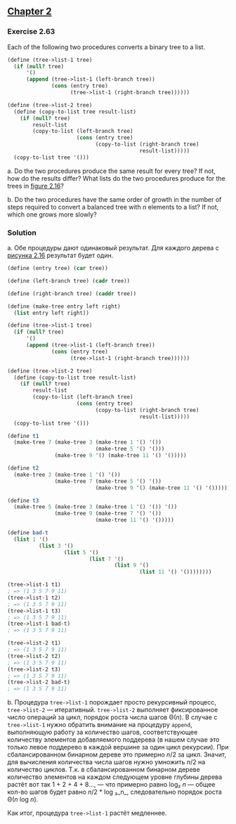 ## [Chapter 2](../index.md#2-Building-Abstractions-with-Data)

### Exercise 2.63

Each of the following two procedures converts a binary tree to a list.

```scheme
(define (tree->list-1 tree)
  (if (null? tree)
      '()
      (append (tree->list-1 (left-branch tree))
              (cons (entry tree)
                    (tree->list-1 (right-branch tree))))))

(define (tree->list-2 tree)
  (define (copy-to-list tree result-list)
    (if (null? tree)
        result-list
        (copy-to-list (left-branch tree)
                      (cons (entry tree)
                            (copy-to-list (right-branch tree)
                                          result-list)))))
  (copy-to-list tree '()))
```

a. Do the two procedures produce the same result for every tree? If not, how do the results differ? What lists do the two procedures produce for the trees in [figure 2.16][1]?

b. Do the two procedures have the same order of growth in the number of steps required to convert a balanced tree with _n_ elements to a list? If not, which one grows more slowly?

### Solution

a. Обе процедуры дают одинаковый результат. Для каждого дерева с [рисунка 2.16][1] результат будет один.

```scheme
(define (entry tree) (car tree))

(define (left-branch tree) (cadr tree))

(define (right-branch tree) (caddr tree))

(define (make-tree entry left right)
  (list entry left right))

(define (tree->list-1 tree)
  (if (null? tree)
      '()
      (append (tree->list-1 (left-branch tree))
              (cons (entry tree)
                    (tree->list-1 (right-branch tree))))))

(define (tree->list-2 tree)
  (define (copy-to-list tree result-list)
    (if (null? tree)
        result-list
        (copy-to-list (left-branch tree)
                      (cons (entry tree)
                            (copy-to-list (right-branch tree)
                                          result-list)))))
  (copy-to-list tree '()))

(define t1
  (make-tree 7 (make-tree 3 (make-tree 1 '() '())
                            (make-tree 5 '() '()))
               (make-tree 9 '() (make-tree 11 '() '()))))

(define t2
  (make-tree 3 (make-tree 1 '() '())
               (make-tree 7 (make-tree 5 '() '())
                            (make-tree 9 '() (make-tree 11 '() '())))))

(define t3
  (make-tree 5 (make-tree 3 (make-tree 1 '() '()) '())
               (make-tree 9 (make-tree 7 '() '())
                            (make-tree 11 '() '()))))

(define bad-t
  (list 1 '()
          (list 3 '()
                  (list 5 '()
                          (list 7 '()
                                  (list 9 '()
                                          (list 11 '() '())))))))

(tree->list-1 t1)
; => (1 3 5 7 9 11)
(tree->list-1 t2)
; => (1 3 5 7 9 11)
(tree->list-1 t3)
; => (1 3 5 7 9 11)
(tree->list-1 bad-t)
; => (1 3 5 7 9 11)

(tree->list-2 t1)
; => (1 3 5 7 9 11)
(tree->list-2 t2)
; => (1 3 5 7 9 11)
(tree->list-2 t3)
; => (1 3 5 7 9 11)
(tree->list-2 bad-t)
; => (1 3 5 7 9 11)
```

b. Процедура `tree->list-1` порождает просто рекурсивный процесс, `tree->list-2` — итеративный. `tree->list-2` выполняет фиксированное число операций за цикл, порядок роста числа шагов Θ(_n_). В случае с `tree->list-1` нужно обратить внимание на процедуру `append`, выполняющую работу за количество шагов, соответствующее количеству элементов добавляемого поддерева (в нашем случае это только левое поддерево в каждой вершине за один цикл рекурсии). При сбалансированном бинарном дереве это примерно _n_/2 за цикл. Значит, для вычисления количества числа шагов нужно умножить _n_/2 на количество циклов. Т.к. в сбалансированном бинарном дереве количество элементов на каждом следующем уровне глубины дерева растёт вот так 1 + 2 + 4 + 8..., — что примерно равно log₂ _n_ — общее кол-во шагов будет равно _n_/2 * log ₂_n_, следовательно порядок роста Θ(_n_ log _n_).

Как итог, процедура `tree->list-1` растёт медленнее.

[1]:https://mitpress.mit.edu/sites/default/files/sicp/full-text/book/book-Z-H-16.html#%_fig_2.16

